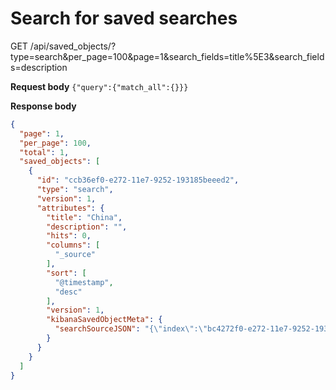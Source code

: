 # Search for saved searches
GET /api/saved_objects/?type=search&per_page=100&page=1&search_fields=title%5E3&search_fields=description

**Request body**
`{"query":{"match_all":{}}}`

**Response body**
```json
{
  "page": 1,
  "per_page": 100,
  "total": 1,
  "saved_objects": [
    {
      "id": "ccb36ef0-e272-11e7-9252-193185beeed2",
      "type": "search",
      "version": 1,
      "attributes": {
        "title": "China",
        "description": "",
        "hits": 0,
        "columns": [
          "_source"
        ],
        "sort": [
          "@timestamp",
          "desc"
        ],
        "version": 1,
        "kibanaSavedObjectMeta": {
          "searchSourceJSON": "{\"index\":\"bc4272f0-e272-11e7-9252-193185beeed2\",\"highlightAll\":true,\"version\":true,\"query\":{\"query\":\"\",\"language\":\"lucene\"},\"filter\":[{\"meta\":{\"index\":\"bc4272f0-e272-11e7-9252-193185beeed2\",\"negate\":false,\"disabled\":false,\"alias\":null,\"type\":\"phrase\",\"key\":\"geo.src\",\"value\":\"CN\",\"params\":{\"query\":\"CN\",\"type\":\"phrase\"}},\"query\":{\"match\":{\"geo.src\":{\"query\":\"CN\",\"type\":\"phrase\"}}},\"$state\":{\"store\":\"appState\"}}]}"
        }
      }
    }
  ]
}
```
